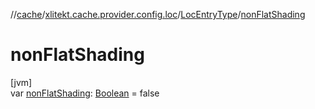 //[cache](../../../index.md)/[xlitekt.cache.provider.config.loc](../index.md)/[LocEntryType](index.md)/[nonFlatShading](non-flat-shading.md)

# nonFlatShading

[jvm]\
var [nonFlatShading](non-flat-shading.md): [Boolean](https://kotlinlang.org/api/latest/jvm/stdlib/kotlin/-boolean/index.html) = false
